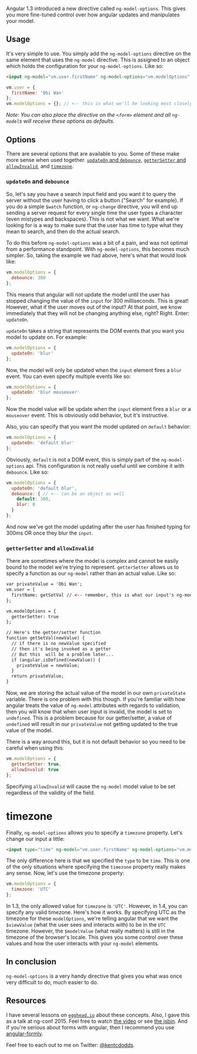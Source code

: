Angular 1.3 introduced a new directive called `ng-model-options`. This gives you
more fine-tuned control over how angular updates and manipulates your model.

## Usage

It's very simple to use. You simply add the `ng-model-options` directive on the
same element that uses the `ng-model` directive. This is assigned to an object
which holds the configuration for your `ng-model-options`. Like so:

```html
<input ng-model="vm.user.firstName" ng-model-options="vm.modelOptions" />
```

```javascript
vm.user = {
  firstName: 'Obi Wan'
};
vm.modelOptions = {}; // <-- this is what we'll be looking most closely at
```

*Note: You can also place the directive on the `<form>` element and all
`ng-model`s will receive these options as defaults.*

## Options

There are several options that are available to you. Some of these make more 
sense when used together. [`updateOn` and `debounce`](#updateon-and-debounce),
[`getterSetter` and `allowInvalid`](#gettersetter-and-allow-invalid), and
[`timezone`](#timezone).

### `updateOn` and `debounce`

So, let's say you have a search input field and you want it to query the server
without the user having to click a button ("Search" for example). If you do a
simple `$watch` function, or `ng-change` directive, you will end up sending a
server request for every single time the user types a character (even mistypes
and backspaces). This is not what we want. What we're looking for is a way to
make sure that the user has time to type what they mean to search, and then do
the actual search.

To do this before `ng-model-options` was a bit of a pain, and was not optimal
from a performance standpoint. With `ng-model-options`, this becomes much
simpler. So, taking the example we had above, here's what that would look like:

```javascript
vm.modelOptions = {
  debounce: 300
};
```

This means that angular will not update the model until the user has stopped
changing the value of the `input` for 300 milliseconds. This is great! However,
what if the user moves out of the input? At that point, we know immediately that
they will not be changing anything else, right? Right. Enter: `updateOn`.

`updateOn` takes a string that represents the DOM events that you want you model
to update on. For example:

```javascript
vm.modelOptions = {
  updateOn: 'blur'
};
```

Now, the model will only be updated when the `input` element fires a `blur`
event. You can even specify multiple events like so:

```javascript
vm.modelOptions = {
  updateOn: 'blur mouseover'
};
```

Now the model value will be update when the `input` element fires a `blur` or a
`mouseover` event. This is obviously odd behavior, but it's instructive.

Also, you can specify that you want the model updated on `default` behavior:

```javascript
vm.modelOptions = {
  updateOn: 'default blur'
};
```

Obviously, `default` is not a DOM event, this is simply part of the
`ng-model-options` api. This configuration is not really useful until we combine
it with `debounce`. Like so:

```javascript
vm.modelOptions = {
  updateOn: 'default blur',
  debounce: { // <-- can be an object as well
    default: 300,
    blur: 0
  }
};
```

And now we've got the model updating after the user has finished typing for
300ms OR once they blur the `input`.

### `getterSetter` and `allowInvalid`

There are sometimes where the model is complex and cannot be easily bound to the
model we're trying to represent. `getterSetter` allows us to specify a function
as our `ng-model` rather than an actual value. Like so:

```html
var privateValue = 'Obi Wan';
vm.user = {
  firstName: getSetVal // <-- remember, this is what our input's ng-model is bound to
};

vm.modelOptions = {
  getterSetter: true
};

// Here's the getter/setter function
function getSetVal(newValue) {
  // if there is no newValue specified
  // then it's being invoked as a getter
  // But this  will be a problem later...
  if (angular.isDefined(newValue)) {
    privateValue = newValue;
  }
  return privateValue;
}
```

Now, we are storing the actual value of the model in our own `privateState`
variable. There is one problem with this though. If you're familiar with how
angular treats the value of `ng-model` attributes with regards to validation,
then you will know that when user input is invalid, the model is set to
`undefined`. This is a problem because for our getter/setter, a value of
`undefined` will result in our `privateValue` not getting updated to the true
value of the model.

There is a way around this, but it is not default behavior so you need to be
careful when using this:

```javascript
vm.modelOptions = {
  getterSetter: true,
  allowInvalid: true
};
```

Specifying `allowInvalid` will cause the `ng-model` model value to be set
regardless of the validity of the field.

# timezone

Finally, `ng-model-options` allows you to specify a `timezone` property. Let's
change our input a little:

```html
<input type="time" ng-model="vm.user.firstName" ng-model-options="vm.modelOptions" />
```

The only difference here is that we specified the `type` to be `time`. This is
one of the only situations where specifying the `timezone` property really makes
any sense. Now, let's use the timezone property:

```javascript
vm.modelOptions = {
  timezone: 'UTC'
};
```

In 1.3, the only allowed value for `timezone` is `'UTC'`. However, in 1.4, you
can specify any valid timezone. Here's how it works. By specifying UTC as the
timezone for these `modelOptions`, we're telling angular that we want the
`$viewValue` (what the user sees and interacts with) to be in the `UTC`
timezone. However, the `$modelValue` (what really matters) is still in the
timezone of the browser's locale. This gives you some control over these values
and how the user interacts with your `ng-model` elements.

## In conclusion

`ng-model-options` is a very handy directive that gives you what was once very
difficult to do, much easier to do.

## Resources

I have several lessons on [`egghead.io`](http://bit.ly/egghead-ng-model-options)
about these concepts. Also, I gave this as a talk at ng-conf 2015. Feel free to
watch [the video](http://youtu.be/k3t3ov6xHDw) or see [the jsbin](http://jsbin.com/qocekak/edit). And if you're serious about forms with
angular, then I recommend you use
[angular-formly](http://formly-js.github.io/angular-formly/).

Feel free to each out to me on Twitter:
[@kentcdodds](https://twitter.com/kentcdodds).
